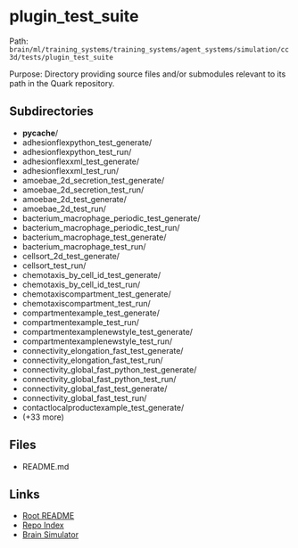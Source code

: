 # plugin_test_suite

Path: `brain/ml/training_systems/training_systems/agent_systems/simulation/cc3d/tests/plugin_test_suite`

Purpose: Directory providing source files and/or submodules relevant to its path in the Quark repository.

## Subdirectories
- __pycache__/
- adhesionflexpython_test_generate/
- adhesionflexpython_test_run/
- adhesionflexxml_test_generate/
- adhesionflexxml_test_run/
- amoebae_2d_secretion_test_generate/
- amoebae_2d_secretion_test_run/
- amoebae_2d_test_generate/
- amoebae_2d_test_run/
- bacterium_macrophage_periodic_test_generate/
- bacterium_macrophage_periodic_test_run/
- bacterium_macrophage_test_generate/
- bacterium_macrophage_test_run/
- cellsort_2d_test_generate/
- cellsort_test_run/
- chemotaxis_by_cell_id_test_generate/
- chemotaxis_by_cell_id_test_run/
- chemotaxiscompartment_test_generate/
- chemotaxiscompartment_test_run/
- compartmentexample_test_generate/
- compartmentexample_test_run/
- compartmentexamplenewstyle_test_generate/
- compartmentexamplenewstyle_test_run/
- connectivity_elongation_fast_test_generate/
- connectivity_elongation_fast_test_run/
- connectivity_global_fast_python_test_generate/
- connectivity_global_fast_python_test_run/
- connectivity_global_fast_test_generate/
- connectivity_global_fast_test_run/
- contactlocalproductexample_test_generate/
- (+33 more)

## Files
- README.md

## Links
- [Root README](../../../../../../../../README.md)
- [Repo Index](../../../../../../../../repo_index.json)
- [Brain Simulator](../../../../../../../../brain/architecture/brain_simulator.py)
